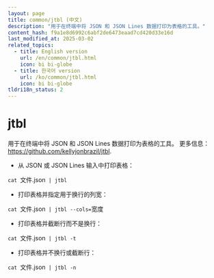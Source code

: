 ```yaml
---
layout: page
title: common/jtbl (中文)
description: "用于在终端中将 JSON 和 JSON Lines 数据打印为表格的工具。"
content_hash: f9a1e8d6992c6abf2de6473eaad7cd420d33e16d
last_modified_at: 2025-03-02
related_topics:
  - title: English version
    url: /en/common/jtbl.html
    icon: bi bi-globe
  - title: 한국어 version
    url: /ko/common/jtbl.html
    icon: bi bi-globe
tldri18n_status: 2
---
```

# jtbl

用于在终端中将 JSON 和 JSON Lines 数据打印为表格的工具。
更多信息：<https://github.com/kellyjonbrazil/jtbl>.

- 从 JSON 或 JSON Lines 输入中打印表格：

`cat `<span class="tldr-var badge badge-pill bg-dark-lm bg-white-dm text-white-lm text-dark-dm font-weight-bold">文件.json</span>` | jtbl`

- 打印表格并指定用于换行的列宽：

`cat `<span class="tldr-var badge badge-pill bg-dark-lm bg-white-dm text-white-lm text-dark-dm font-weight-bold">文件.json</span>` | jtbl --cols=`<span class="tldr-var badge badge-pill bg-dark-lm bg-white-dm text-white-lm text-dark-dm font-weight-bold">宽度</span>

- 打印表格并截断行而不是换行：

`cat `<span class="tldr-var badge badge-pill bg-dark-lm bg-white-dm text-white-lm text-dark-dm font-weight-bold">文件.json</span>` | jtbl -t`

- 打印表格并不换行或截断行：

`cat `<span class="tldr-var badge badge-pill bg-dark-lm bg-white-dm text-white-lm text-dark-dm font-weight-bold">文件.json</span>` | jtbl -n`

